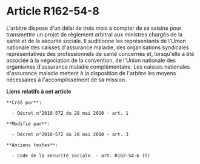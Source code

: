 # Article R162-54-8

L'arbitre dispose d'un délai de trois mois à compter de sa saisine pour transmettre un projet de règlement arbitral aux
ministres chargés de la santé et de la sécurité sociale. Il auditionne les représentants de l'Union nationale des caisses
d'assurance maladie, des organisations syndicales représentatives des professionnels de santé concernés et, lorsqu'elle a été
associée à la négociation de la convention, de l'Union nationale des organismes d'assurance maladie complémentaire. Les
caisses nationales d'assurance maladie mettent à la disposition de l'arbitre les moyens nécessaires à l'accomplissement de sa
mission.

**Liens relatifs à cet article**

	**Créé par**:

	  - Décret n°2010-572 du 28 mai 2010 - art. 1

	**Modifié par**:

	  - Décret n°2010-572 du 28 mai 2010 - art. 3

	**Anciens textes**:

	  - Code de la sécurité sociale. - art. R162-54-6 (T)
